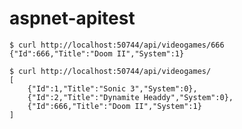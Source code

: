 # aspnet-apitest

    $ curl http://localhost:50744/api/videogames/666
    {"Id":666,"Title":"Doom II","System":1}
    
    $ curl http://localhost:50744/api/videogames/
    [
        {"Id":1,"Title":"Sonic 3","System":0},
        {"Id":2,"Title":"Dynamite Headdy","System":0},
        {"Id":666,"Title":"Doom II","System":1}
    ]
